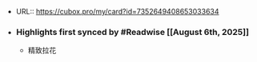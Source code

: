 - URL:: https://cubox.pro/my/card?id=7352649408653033634
- ### Highlights first synced by #Readwise [[August 6th, 2025]]
    - 精致拉花
